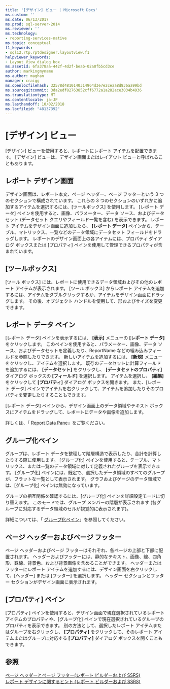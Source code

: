 ```yaml
---
title: '[デザイン] ビュー | Microsoft Docs'
ms.custom: ''
ms.date: 06/13/2017
ms.prod: sql-server-2014
ms.reviewer: ''
ms.technology:
- reporting-services-native
ms.topic: conceptual
f1_keywords:
- sql12.rtp.rptdesigner.layoutview.f1
helpviewer_keywords:
- Layout View dialog box
ms.assetid: 6fa378aa-442f-4d2f-beab-02a0fb5cd3ce
author: markingmyname
ms.author: maghan
manager: craigg
ms.openlocfilehash: 32578d4810140314964d3e7e2ceaa8d836aa99bd
ms.sourcegitcommit: 3da2edf82763852cff6772a1a282ace3034b4936
ms.translationtype: MT
ms.contentlocale: ja-JP
ms.lasthandoff: 10/02/2018
ms.locfileid: "48137392"
---
```

# <a name="design-view"></a>[デザイン] ビュー
  [デザイン] ビューを使用すると、レポートにレポート アイテムを配置できます。 [デザイン] ビューは、デザイン画面またはレイアウト ビューと呼ばれることもあります。  
  
## <a name="report-design-surface"></a>レポート デザイン画面  
 デザイン画面は、レポート本文、ページ ヘッダー、ページ フッターという 3 つのセクションで構成されています。 これらの 3 つのセクションのいずれかに追加するアイテムを選択するには、[ツールボックス] を使用します。 [レポート データ] ペインを使用すると、画像、パラメーター、データ ソース、およびデータセット (データセット クエリやフィールド一覧を含む) を表示できます。 レポート アイテムをデザイン画面に追加したら、 **[レポート データ]** ペインから、テーブル、マトリックス、一覧などのデータ領域にデータセット フィールドをドラッグします。 レポートのデザイン画面上の各アイテムには、プロパティ ダイアログ ボックスまたは [プロパティ] ペインを使用して管理できるプロパティが含まれています。  
  
## <a name="toolbox"></a>[ツールボックス]  
 [ツール ボックス] には、レポートに使用できるデータ領域およびその他のレポート アイテムが表示されます。 [ツール ボックス] からレポート アイテムを追加するには、アイテムをダブルクリックするか、アイテムをデザイン画面にドラッグします。 その後、オブジェクト ハンドルを使用して、形およびサイズを変更できます。  
  
## <a name="report-data-pane"></a>レポート データ ペイン  
 [レポート データ] ペインを表示するには、 **[表示]** メニューの **[レポート データ]** をクリックします。 このペインを使用すると、パラメーター、画像、データ ソース、およびデータセットを定義したり、ReportName などの組み込みフィールドを参照したりできます。 新しいアイテムを追加するには、 **[新規]** メニューをクリックし、アイテムを選択します。 既存のデータセットに計算フィールドを追加するには、 **[データセット]** をクリックし、 **[データセットのプロパティ]** ダイアログ ボックスの **[フィールド]** を選択します。 アイテムを選択し、 **[編集]** をクリックして **[プロパティ]** ダイアログ ボックスを開きます。 また、[レポート データ] ペインでアイテムを右クリックして、アイテムを追加したりそのプロパティを変更したりすることもできます。  
  
 [レポート データ] ペインから、デザイン画面上のデータ領域やテキスト ボックスにアイテムをドラッグして、レポートにデータや画像を追加します。  
  
 詳しくは、「 [Report Data Pane](../report-data/report-data-pane.md)」をご覧ください。  
  
## <a name="grouping-pane"></a>グループ化ペイン  
 グループは、レポート データを整理して階層構造で表示したり、合計を計算したりする際に使用します。 [グループ化] ペインを使用すると、テーブル、マトリックス、または一覧のデータ領域に対して定義されたグループを表示できます。 [グループ化] ペインには、既定で、選択したデータ領域のすべてのグループが、フラットな一覧として表示されます。 グラフおよびゲージのデータ領域では、[グループ化] ペインは無効になっています。  
  
 グループの相互関係を確認するには、[グループ化] ペインを詳細設定モードに切り替えます。 このモードでは、グループ メンバーの階層が表示されます (各グループに対応するデータ領域のセルが視覚的に表示されます)。  
  
 詳細については、「 [グループ化ペイン](grouping-pane.md)」を参照してください。  
  
## <a name="page-header-and-page-footer"></a>ページ ヘッダーおよびページ フッター  
 ページ ヘッダーおよびページ フッターはそれぞれ、各ページの上部と下部に配置されます。 ヘッダーおよびフッターには、静的なテキスト、画像、線、四角形、罫線、背景色、および背景画像を含めることができます。 ヘッダーまたはフッターにレポート アイテムを追加するには、デザイン画面を右クリックして、[ヘッダー] または [フッター] を選択します。 ヘッダー セクションとフッター セクションがデザイン画面に表示されます。  
  
## <a name="properties-pane"></a>[プロパティ] ペイン  
 [プロパティ] ペインを使用すると、デザイン画面で現在選択されているレポート アイテムのプロパティや、[グループ化] ペインで現在選択されているグループのプロパティを表示できます。 別の方法として、選択したレポート アイテムまたはグループを右クリックし、 **[プロパティ]** をクリックして、そのレポート アイテムまたはグループに対応する **[プロパティ]** ダイアログ ボックスを開くこともできます。  
  
## <a name="see-also"></a>参照  
 [ページ ヘッダーとページ フッター&#40;レポート ビルダーおよび SSRS&#41;](../report-design/page-headers-and-footers-report-builder-and-ssrs.md)   
 [レポート デザインに関するヒント &#40;レポート ビルダーおよび SSRS&#41;](../report-design/report-design-tips-report-builder-and-ssrs.md)  
  
  
